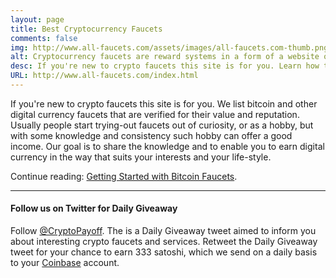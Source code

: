 ```yaml
---
layout: page
title: Best Cryptocurrency Faucets
comments: false
img: http://www.all-faucets.com/assets/images/all-faucets.com-thumb.png
alt: Cryptocurrency faucets are reward systems in a form of a website or an app that dispense free coins.
desc: If you're new to crypto faucets this site is for you. Learn how to maximize the value of your time and effort while claiming from free bitcoin faucet sites.
URL: http://www.all-faucets.com/index.html
---
```

<link rel="stylesheet" href="https://cdnjs.cloudflare.com/ajax/libs/normalize/5.0.0/normalize.min.css">
<link rel="stylesheet" href="assets/css/a2.css">

If you're new to crypto faucets this site is for you. We list bitcoin and other digital currency faucets that are verified for their value and reputation. Usually people start trying-out faucets out of curiosity, or as a hobby, but with some knowledge and consistency such hobby can offer a good income. Our goal is to share the knowledge and to enable you to earn digital currency in the way that suits your interests and your life-style.

Continue reading: <a href="http://www.all-faucets.com/start.html">Getting Started with Bitcoin Faucets</a>.

---
#### Follow us on Twitter for Daily Giveaway

Follow <a href="https://twitter.com/intent/user?screen_name=CryptoPayoff" target="_blank">@CryptoPayoff</a>. The is a Daily Giveaway tweet aimed to inform you about interesting crypto faucets and services. Retweet the Daily Giveaway tweet for your chance to earn 333 satoshi, which we send on a daily basis to your <a href="http://bit.ly/www-coinbase" target="_blank">Coinbase</a> account.
